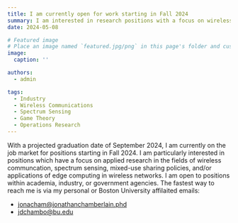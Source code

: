 ```yaml
---
title: I am currently open for work starting in Fall 2024
summary: I am interested in research positions with a focus on wireless communications and spectrum sensing 
date: 2024-05-08

# Featured image
# Place an image named `featured.jpg/png` in this page's folder and customize its options here.
image:
  caption: ''

authors:
  - admin

tags:
  - Industry
  - Wireless Communications
  - Spectrum Sensing
  - Game Theory
  - Operations Research
---
```


With a projected graduation date of September 2024, I am currently on the job market for positions starting in Fall 2024. I am particularly interested in positions which have a focus on applied research in the fields of wireless communcation, spectrum sensing, mixed-use sharing policies, and/or applications of edge computing in wireless networks. I am open to positions within academia, industry, or government agencies. The fastest way to reach me is via my personal or Boston University affilaited emails: 

  * jonacham@jonathanchamberlain.phd
  * jdchambo@bu.edu
